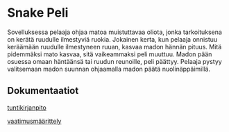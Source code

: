 # Snake Peli 

Sovelluksessa pelaaja ohjaa matoa muistuttavaa oliota, jonka tarkoituksena on kerätä ruudulle ilmestyviä ruokia. Jokainen kerta, kun pelaaja onnistuu keräämään ruudulle ilmestyneen ruuan, kasvaa madon hännän pituus. Mitä pidemmäksi mato kasvaa, sitä vaikeammaksi peli muuttuu. Madon pään osuessa omaan häntäänsä tai ruudun reunoille, peli päättyy. Pelaaja pystyy valitsemaan madon suunnan ohjaamalla madon päätä nuolinäppäimillä.

## Dokumentaatiot

[tuntikirjanpito](https://github.com/Tatkuu/ot-harjoitustyo/blob/master/dokumentaatio/tuntikirjanpito.md)

[vaatimusmäärittely](https://github.com/Tatkuu/ot-harjoitustyo/blob/master/dokumentaatio/vaatimusmaarittely.md)

  

